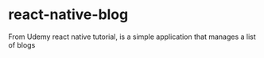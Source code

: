 # react-native-blog
From Udemy react native tutorial, is a simple application that manages a list of blogs
